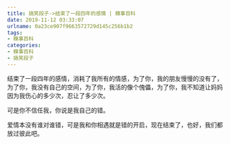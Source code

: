 ```yaml
---
title: 搞笑段子->结束了一段四年的感情 | 糗事百科
date: 2019-11-12 03:33:07
urlname: 0a23ce907f9663572729d145c256b1b2
tags: 
- 糗事百科
categories:
- 糗事百科
- 搞笑段子
---
```

结束了一段四年的感情，消耗了我所有的情感，为了你，我的朋友慢慢的没有了，为了你，我没有自己的空间，为了你，我活的像个傀儡，为了你，我不知道让妈妈因为我伤心的多少次，忍让了多少次。

可是你不信任我，你说是我自己的错。

爱情本没有谁对谁错，可是我和你相遇就是错的开启，现在结束了，也好，我们都放过彼此吧。


